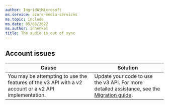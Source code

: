 ```yaml
---
author: IngridAtMicrosoft
ms.service: azure-media-services
ms.topic: include
ms.date: 05/03/2022
ms.author: inhenkel
title: The audio is out of sync
---
```


## Account issues

| Cause | Solution |
| ----- | -------- |
| You may be attempting to use the features of the v3 API with a v2 account or a v2 API implementation. | Update your code to use the v3 API. For more detailed assistance, see the [Migration guide](../migrate-v-2-v-3-migration-introduction.md?amspage=troubleshooting). |